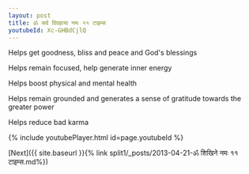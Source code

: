 ```yaml
---
layout: post
title: ॐ सर्व विग्रहाया नमः ११ टाइम्स
youtubeId: Xc-GHBdCjlQ
---
```

 
 
Helps get goodness, bliss and peace and God's blessings
 
Helps remain focused, help generate inner energy 
 
Helps boost physical and mental health 
 
Helps remain grounded and generates a sense of gratitude towards the greater power 
 
Helps reduce bad karma
 
 
 
 


{% include youtubePlayer.html id=page.youtubeId %}
 
[Next]({{ site.baseurl }}{% link  split1/_posts/2013-04-21-ॐ शिखिने नमः ११ टाइम्स.md%})
 
